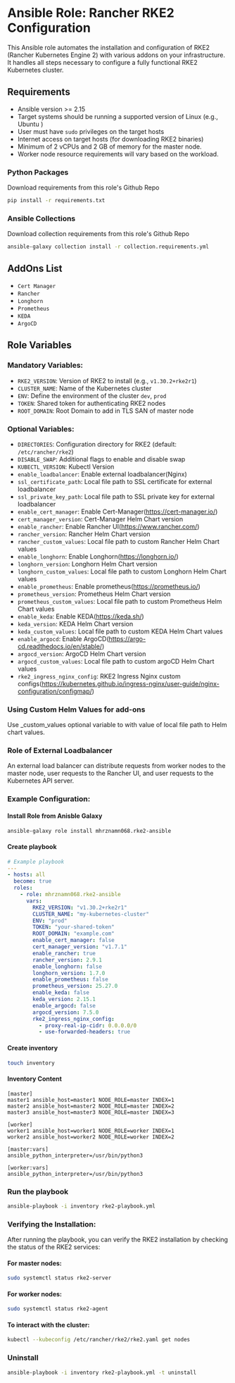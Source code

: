 # Ansible Role: Rancher RKE2 Configuration

This Ansible role automates the installation and configuration of RKE2 (Rancher Kubernetes Engine 2) with various addons on your infrastructure. It handles all steps necessary to configure a fully functional RKE2 Kubernetes cluster.

## Requirements

- Ansible version >= 2.15
- Target systems should be running a supported version of Linux (e.g., Ubuntu )
- User must have `sudo` privileges on the target hosts
- Internet access on target hosts (for downloading RKE2 binaries)
- Minimum of 2 vCPUs and 2 GB of memory for the master node.
- Worker node resource requirements will vary based on the workload.

### Python Packages
Download requirements from this role's Github Repo

```bash
pip install -r requirements.txt
```

### Ansible Collections
Download collection requirements from this role's Github Repo

```bash
ansible-galaxy collection install -r collection.requirements.yml
```
## AddOns List

 - `Cert Manager`
 - `Rancher`
 - `Longhorn`
 - `Prometheus`
 - `KEDA`
 - `ArgoCD`

## Role Variables

### Mandatory Variables:

- `RKE2_VERSION`: Version of RKE2 to install (e.g., `v1.30.2+rke2r1`)
- `CLUSTER_NAME`: Name of the Kubernetes cluster
- `ENV`: Define the environment of the cluster `dev`, `prod`
- `TOKEN`: Shared token for authenticating RKE2 nodes
- `ROOT_DOMAIN`: Root Domain to add in TLS SAN of master node


### Optional Variables:
- `DIRECTORIES`: Configuration directory for RKE2 (default: `/etc/rancher/rke2`)
- `DISABLE_SWAP`: Additional flags to enable and disable swap
- `KUBECTL_VERSION`: Kubectl Version
- `enable_loadbalancer`: Enable external loadbalancer(Nginx)
- `ssl_certificate_path`: Local file path to SSL certificate for external loadbalancer
- `ssl_private_key_path`: Local file path to SSL private key for external loadbalancer
- `enable_cert_manager`: Enable Cert-Manager(https://cert-manager.io/)
- `cert_manager_version`: Cert-Manager Helm Chart version
- `enable_rancher`: Enable Rancher UI(https://www.rancher.com/)
- `rancher_version`: Rancher Helm Chart version
- `rancher_custom_values`: Local file path to custom Rancher Helm Chart values
- `enable_longhorn`: Enable Longhorn(https://longhorn.io/)
- `longhorn_version`: Longhorn Helm Chart version
- `longhorn_custom_values`: Local file path to custom Longhorn Helm Chart values
- `enable_prometheus`: Enable prometheus(https://prometheus.io/)
- `prometheus_version`: Prometheus Helm Chart version
- `prometheus_custom_values`: Local file path to custom Prometheus Helm Chart values
- `enable_keda`: Enable KEDA(https://keda.sh/)
- `keda_version`: KEDA Helm Chart version
- `keda_custom_values`: Local file path to custom KEDA Helm Chart values
- `enable_argocd`: Enable ArgoCD(https://argo-cd.readthedocs.io/en/stable/)
- `argocd_version`: ArgoCD Helm Chart version
- `argocd_custom_values`: Local file path to custom argoCD Helm Chart values
- `rke2_ingress_nginx_config`: RKE2 Ingress Nginx custom configs(https://kubernetes.github.io/ingress-nginx/user-guide/nginx-configuration/configmap/)

### Using Custom Helm Values for add-ons
Use <addons>_custom_values optional variable to with value of local file path to Helm chart values.

### Role of External Loadbalancer
An external load balancer can distribute requests from worker nodes to the master node, user requests to the Rancher UI, and user requests to the Kubernetes API server.

### Example Configuration:
#### Install Role from Anisble Galaxy
```bash
ansible-galaxy role install mhrznamn068.rke2-ansible
```

#### Create playbook
```yaml
# Example playbook
---
- hosts: all
  become: true
  roles:
    - role: mhrznamn068.rke2-ansible
      vars:
        RKE2_VERSION: "v1.30.2+rke2r1"
        CLUSTER_NAME: "my-kubernetes-cluster"
        ENV: "prod"
        TOKEN: "your-shared-token"
        ROOT_DOMAIN: "example.com"
        enable_cert_manager: false
        cert_manager_version: "v1.7.1"
        enable_rancher: true
        rancher_version: 2.9.1
        enable_longhorn: false
        longhorn_version: 1.7.0
        enable_prometheus: false
        prometheus_version: 25.27.0
        enable_keda: false
        keda_version: 2.15.1
        enable_argocd: false
        argocd_version: 7.5.0
        rke2_ingress_nginx_config: 
          - proxy-real-ip-cidr: 0.0.0.0/0
          - use-forwarded-headers: true
```

#### Create inventory
```bash
touch inventory
```
#### Inventory Content
```
[master]
master1 ansible_host=master1 NODE_ROLE=master INDEX=1
master2 ansible_host=master2 NODE_ROLE=master INDEX=2
master3 ansible_host=master3 NODE_ROLE=master INDEX=3

[worker]
worker1 ansible_host=worker1 NODE_ROLE=worker INDEX=1
worker2 ansible_host=worker2 NODE_ROLE=worker INDEX=2

[master:vars]
ansible_python_interpreter=/usr/bin/python3

[worker:vars]
ansible_python_interpreter=/usr/bin/python3
```
### Run the playbook
```bash
ansible-playbook -i inventory rke2-playbook.yml
```

### Verifying the Installation:
After running the playbook, you can verify the RKE2 installation by checking the status of the RKE2 services:

#### For master nodes:
```bash
sudo systemctl status rke2-server
```

#### For worker nodes:

```bash
sudo systemctl status rke2-agent
```

#### To interact with the cluster:

```bash
kubectl --kubeconfig /etc/rancher/rke2/rke2.yaml get nodes
```

### Uninstall
```bash
ansible-playbook -i inventory rke2-playbook.yml -t uninstall
```
